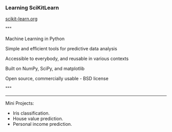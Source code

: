 ### Learning SciKitLearn

[scikit-learn.org](https://scikit-learn.org/)


"""


Machine Learning in Python


Simple and efficient tools for predictive data analysis


Accessible to everybody, and reusable in various contexts

    
Built on NumPy, SciPy, and matplotlib


Open source, commercially usable - BSD license


"""


---


Mini Projects:


- Iris classification.
- House value prediction.
- Personal income prediction.
